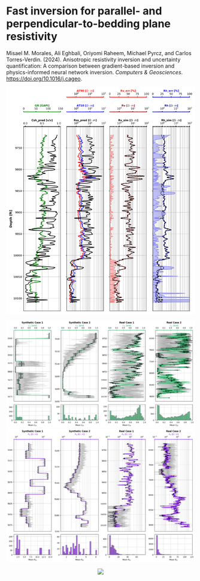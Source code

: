 # Fast inversion for parallel- and perpendicular-to-bedding plane resistivity

Misael M. Morales, Ali Eghbali, Oriyomi Raheem, Michael Pyrcz, and Carlos Torres-Verdin. (2024). Anisotropic resistivity inversion and uncertainty quantification: A comparison between gradient-based inversion and physics-informed neural network inversion. <em>Computers & Geosciences</em>. https://doi.org/10.1016/j.cageo.

<p align="center">
  <img src="https://github.com/misaelmmorales/Anisotropic-Resistivity-Inversion/blob/main/figures/real1-pinn.png" width=850>
</p> 

<p align="center">
  <img src="https://github.com/misaelmmorales/Anisotropic-Resistivity-Inversion/blob/main/figures/uqcsh-all.png" width=850>
  <img src="https://github.com/misaelmmorales/Anisotropic-Resistivity-Inversion/blob/main/figures/uqrss-all.png", width=850>
</p> 

<p align="center">
  <img src="https://github.com/misaelmmorales/Anisotropic-Resistivity-Inversion/blob/main/figures/loss_landscape.gif" width=500>
</p> 
